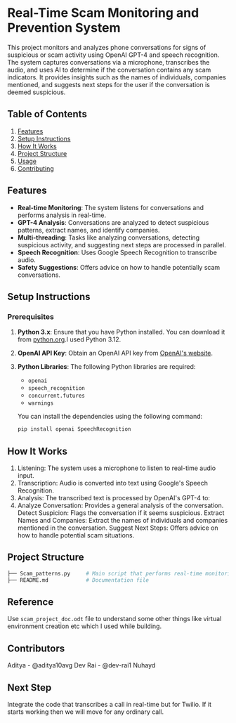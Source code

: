 # Real-Time Scam Monitoring and Prevention System

This project monitors and analyzes phone conversations for signs of suspicious or scam activity using OpenAI GPT-4 and speech recognition. The system captures conversations via a microphone, transcribes the audio, and uses AI to determine if the conversation contains any scam indicators. It provides insights such as the names of individuals, companies mentioned, and suggests next steps for the user if the conversation is deemed suspicious.

## Table of Contents
1. [Features](#features)
2. [Setup Instructions](#setup-instructions)
3. [How It Works](#how-it-works)
4. [Project Structure](#project-structure)
5. [Usage](#usage)
6. [Contributing](#contributing)

## Features
- **Real-time Monitoring**: The system listens for conversations and performs analysis in real-time.
- **GPT-4 Analysis**: Conversations are analyzed to detect suspicious patterns, extract names, and identify companies.
- **Multi-threading**: Tasks like analyzing conversations, detecting suspicious activity, and suggesting next steps are processed in parallel.
- **Speech Recognition**: Uses Google Speech Recognition to transcribe audio.
- **Safety Suggestions**: Offers advice on how to handle potentially scam conversations.

## Setup Instructions
### Prerequisites
1. **Python 3.x**: Ensure that you have Python installed. You can download it from [python.org](https://www.python.org/downloads/).I used Python 3.12.
2. **OpenAI API Key**: Obtain an OpenAI API key from [OpenAI's website](https://beta.openai.com/signup/).
3. **Python Libraries**: The following Python libraries are required:
   - `openai`
   - `speech_recognition`
   - `concurrent.futures`
   - `warnings`
   
   You can install the dependencies using the following command:
   ```bash
   pip install openai SpeechRecognition
   ```

## How It Works
1. Listening: The system uses a microphone to listen to real-time audio input.
2. Transcription: Audio is converted into text using Google's Speech Recognition.
3. Analysis: The transcribed text is processed by OpenAI's GPT-4 to:
4. Analyze Conversation: Provides a general analysis of the conversation.
   Detect Suspicion: Flags the conversation if it seems suspicious.
   Extract Names and Companies: Extract the names of individuals and companies mentioned in the conversation.
   Suggest Next Steps: Offers advice on how to handle potential scam situations.

## Project Structure
```bash
├── Scam_patterns.py     # Main script that performs real-time monitoring and analysis
├── README.md            # Documentation file
```

## Reference 
Use ``` scam_project_doc.odt ``` file to understand some other things like virtual environment creation etc which I used while building.


## Contributors 
Aditya - @aditya10avg
Dev Rai - @dev-rai1
Nuhayd


## Next Step 
Integrate the code that transcribes a call in real-time but for Twilio. If it starts working then we will move for any ordinary call. 
